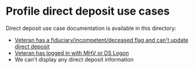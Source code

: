 # Profile direct deposit use cases

Direct deposit use case documentation is available in this directory:

- [Veteran has a fiduciary/incompetent/deceased flag and can't update direct deposit](https://github.com/department-of-veterans-affairs/va.gov-team/blob/master/products/identity-personalization/direct-deposit/use-cases/direct-deposit-comp-pen-fiduciary-blocking.md) 
- [Veteran has logged in with MHV or DS Logon](https://github.com/department-of-veterans-affairs/va.gov-team/blob/master/products/identity-personalization/direct-deposit/use-cases/direct-deposit-mhv-dslogon-gate.md)
- We can't display any direct deposit information
